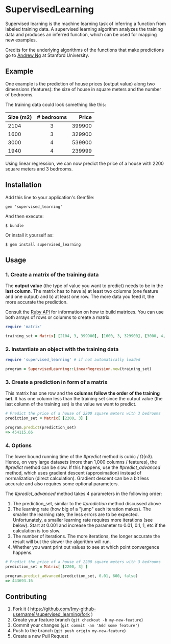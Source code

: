 # SupervisedLearning

Supervised learning is the machine learning task of inferring a function from labeled training data. A supervised learning algorithm analyzes the training data and produces an inferred function, which can be used for mapping new examples.

Credits for the underlying algorithms of the functions that make predictions go to [Andrew Ng](http://cs.stanford.edu/people/ang/) at Stanford University.

## Example

One example is the prediction of house prices (output value) along two dimensions (features): the size of house in square meters and the number of bedrooms.

The training data could look something like this:

| Size (m2)     | # bedrooms    | Price  |
| ------------- |:-------------:| ------:|
| 2104          | 3             | 399900 |
| 1600          | 3             | 329900 |
| 3000          | 4             | 539900 |
| 1940          | 4             | 239999 |

Using linear regression, we can now predict the price of a house with 2200 square meters and 3 bedrooms.

## Installation

Add this line to your application's Gemfile:

    gem 'supervised_learning'

And then execute:

    $ bundle

Or install it yourself as:

    $ gem install supervised_learning

## Usage

### 1. Create a matrix of the training data

The **output value** (the type of value you want to predict) needs to be in the **last column**. The matrix has to have a) at least two columns (one feature and one output) and b) at least one row. The more data you feed it, the more accurate the prediction.

Consult the [Ruby API](http://www.ruby-doc.org/stdlib-2.1.2/libdoc/matrix/rdoc/Matrix.html) for information on how to build matrices. You can use both arrays of rows or columns to create a matrix.

```ruby
require 'matrix'

training_set = Matrix[ [2104, 3, 399900], [1600, 3, 329900], [3000, 4, 539900], [1940, 4, 239999] ]
```

### 2. Instantiate an object with the training data

```ruby
require 'supervised_learning' # if not automatically loaded

program = SupervisedLearning::LinearRegression.new(training_set)
```

### 3. Create a prediction in form of a matrix

This matrix has one row and the **columns follow the order of the training set**. It has one column less than the training set since the output value (the last column of the training set) is the value we want to predict.

```ruby
# Predict the price of a house of 2200 square meters with 3 bedrooms
prediction_set = Matrix[ [2200, 3] ]

program.predict(prediction_set)
=> 454115.66
```

### 4. Options

The lower bound running time of the *#predict* method is cubic / Ω(n3). Hence, on very large datasets (more than 1,000 columns / features), the *#predict* method can be slow. If this happens, use the *#predict_advanced* method, which uses gradient descent (approximation) instead of normalization (direct calculation). Gradient descent can be a bit less accurate and also requires some optional parameters.

The *#predict_advanced* method takes 4 parameters in the following order:
1. The prediction_set, similar to the *#prediction* method discussed above
2. The learning rate (how big of a "jump" each iteration makes). The smaller the learning rate, the less errors are to be expected. Unfortunately, a smaller learning rate requires more iterations (see below). Start at 0.001 and increase the parameter to 0.01, 0.1, 1, etc if the calculation is too slow.
3. The number of iterations. The more iterations, the longer accurate the result will but the slower the algorithm will run.
4. Whether you want print out values to see at which point convergence happens.

```ruby
# Predict the price of a house of 2200 square meters with 3 bedrooms
prediction_set = Matrix[ [2200, 3] ]

program.predict_advanced(prediction_set, 0.01, 600, false)
=> 443693.16
```

## Contributing

1. Fork it ( https://github.com/[my-github-username]/supervised_learning/fork )
2. Create your feature branch (`git checkout -b my-new-feature`)
3. Commit your changes (`git commit -am 'Add some feature'`)
4. Push to the branch (`git push origin my-new-feature`)
5. Create a new Pull Request
